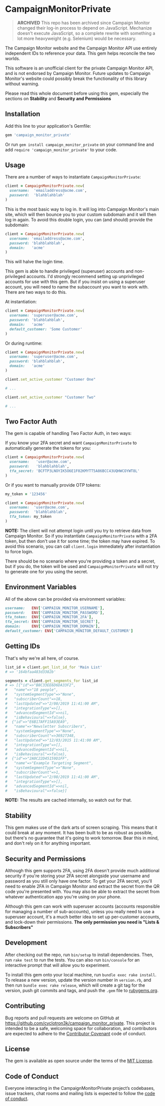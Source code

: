 # CampaignMonitorPrivate

> **ARCHIVED** This repo has been archived since Campaign Monitor changed their log-in process to depend on JavaScript. Mechanize doesn't execute JavaScript, so a complete rewrite with something a lot more heavyweight (e.g. Selenium) would be necessary.

The Campaign Monitor website and the Campaign Monitor API use entirely independent IDs to reference your data. This gem helps reconcile the two worlds.

This software is an unofficial client for the private Campaign Monitor API, and is not endorsed by Campaign Monitor. Future updates to Campaign Monitor's website could possibly break the functionality of this library without warning.

Please read this whole document before using this gem, especially the sections on **Stability** and **Security and Permissions**

## Installation

Add this line to your application's Gemfile:

```ruby
gem 'campaign_monitor_private'
```

Or run `gem install campaign_monitor_private` on your command line and add `require 'campaign_monitor_private'` to your code.

## Usage

There are a number of ways to instantiate `CampaignMonitorPrivate`:

```ruby
client = CampaignMonitorPrivate.new(
  username:  'emailaddress@acme.com',
  password:  'blahblahblah'
)
```

This is the most basic way to log in. It will log into Campaign Monitor's main site, which will then bounce you to your custom subdomain and it will then log in again. To avoid this double login, you can (and should) provide the subdomain:

```ruby
client = CampaignMonitorPrivate.new(
  username: 'emailaddress@acme.com',
  password: 'blahblahblah',
  domain:   'acme'
)
```

This will halve the login time.

This gem is able to handle privileged (superuser) accounts and non-privileged accounts. I'd strongly recommend setting up unprivileged accounts for use with this gem. But if you insist on using a superuser account, you will need to name the subaccount you want to work with. There are two ways to do this.

At instantiation:
```ruby
client = CampaignMonitorPrivate.new(
  username: 'superuser@acme.com',
  password: 'blahblahblah',
  domain:   'acme'
  default_customer: 'Some Customer'
)
```

Or during runtime:
```ruby
client = CampaignMonitorPrivate.new(
  username: 'superuser@acme.com',
  password: 'blahblahblah',
  domain:   'acme'
)

client.set_active_customer "Customer One"

# ...

client.set_active_customer "Customer Two"

# ...
```


## Two Factor Auth
The gem is capable of handling Two Factor Auth, in two ways:

If you know your 2FA secret and want `CampaignMonitorPrivate` to automatically generate the tokens for you:
```ruby
client = CampaignMonitorPrivate.new(
  username:   'user@acme.com',
  password:   'blahblahblah',
  tfa_secret: 'BCFTP3LNOYIK5O6E1F02KMYTT5A86BCC43UQHWCOYWT8L'
)
```

Or if you want to manually provide OTP tokens:
```ruby
my_token = '123456'

client = CampaignMonitorPrivate.new(
  username:  'user@acme.com',
  password:  'blahblahblah',
  tfa_token: my_token
)
```

**NOTE:** The client will not attempt login until you try to retrieve data from Campaign Monitor. So if you instantiate `CampaignMonitorPrivate` with a 2FA token, but then don't use it for some time; the token may have expired. To avoid this scenario, you can call `client.login` immediately after instantiation to force login.

There should be no scenario where you're providing a token and a secret, but if you do, the token will be used and `CampaignMonitorPrivate` will not try to generate one for you using the secret.

## Environment Variables

All of the above can be provided via environment variables:
```ruby
username:   ENV['CAMPAIGN_MONITOR_USERNAME'],
password:   ENV['CAMPAIGN_MONITOR_PASSWORD'],
tfa_token:  ENV['CAMPAIGN_MONITOR_2FA'],
tfa_secret: ENV['CAMPAIGN_MONITOR_SECRET'],
domain:     ENV['CAMPAIGN_MONITOR_DOMAIN'],
default_customer: ENV['CAMPAIGN_MONITOR_DEFAULT_CUSTOMER']
```

## Getting IDs

That's why we're all here, of course.

```ruby
list_id = client.get_list_id_for 'Main List'
# => '164bfaa483d3382b'

segments = client.get_segments_for list_id
# => [{"id"=>"B8C33EE6D6DA33F2",
#   "name"=>"18 people",
#   "systemSegmentType"=>"None",
#   "subscriberCount"=>18,
#   "lastUpdated"=>"2/08/2019 11:41:00 AM",
#   "integrationType"=>[],
#   "advancedSegmentId"=>nil,
#   "isBehavioural"=>false},
#  {"id"=>"E6B17AFF15A93EA9",
#   "name"=>"Newsletter Subscribers",
#   "systemSegmentType"=>"None",
#   "subscriberCount"=>36927348,
#   "lastUpdated"=>"12/03/2015 11:41:00 AM",
#   "integrationType"=>[],
#   "advancedSegmentId"=>nil,
#   "isBehavioural"=>false},
#  {"id"=>"2A0C22D45159D1FF",
#   "name"=>"Example Targeting Segment",
#   "systemSegmentType"=>"None",
#   "subscriberCount"=>1,
#   "lastUpdated"=>"2/08/2019 11:41:00 AM",
#   "integrationType"=>[],
#   "advancedSegmentId"=>nil,
#   "isBehavioural"=>false}]
```

**NOTE:** The results are cached internally, so watch out for that.

## Stability

This gem makes use of the dark arts of screen scraping. This means that it could break at any moment. It has been built to be as robust as possible, but there's no guarantee that it's going to work tomorrow. Bear this in mind, and don't rely on it for anything important.

## Security and Permissions

Although this gem supports 2FA, using 2FA doesn't provide much additional security if you're storing your 2FA secret alongside your username and password as you still only have one factor. To get your 2FA secret, you'll need to enable 2FA in Campaign Monitor and extract the secret from the QR code you're presented with. You may also be able to extract the secret from whatever authentication app you're using on your phone.

Although this gem can work with superuser accounts (accounts responsible for managing a number of sub-accounts), unless you really need to use a superuser account, it's a much better idea to set up per-customer accounts, and lock-down their permissions. **The only permission you need is "Lists & Subscribers"**

## Development

After checking out the repo, run `bin/setup` to install dependencies. Then, run `rake test` to run the tests. You can also run `bin/console` for an interactive prompt that will allow you to experiment.

To install this gem onto your local machine, run `bundle exec rake install`. To release a new version, update the version number in `version.rb`, and then run `bundle exec rake release`, which will create a git tag for the version, push git commits and tags, and push the `.gem` file to [rubygems.org](https://rubygems.org).

## Contributing

Bug reports and pull requests are welcome on GitHub at https://github.com/cyclotron3k/campaign_monitor_private. This project is intended to be a safe, welcoming space for collaboration, and contributors are expected to adhere to the [Contributor Covenant](http://contributor-covenant.org) code of conduct.

## License

The gem is available as open source under the terms of the [MIT License](https://opensource.org/licenses/MIT).

## Code of Conduct

Everyone interacting in the CampaignMonitorPrivate project’s codebases, issue trackers, chat rooms and mailing lists is expected to follow the [code of conduct](https://github.com/cyclotron3k/campaign_monitor_private/blob/master/CODE_OF_CONDUCT.md).

